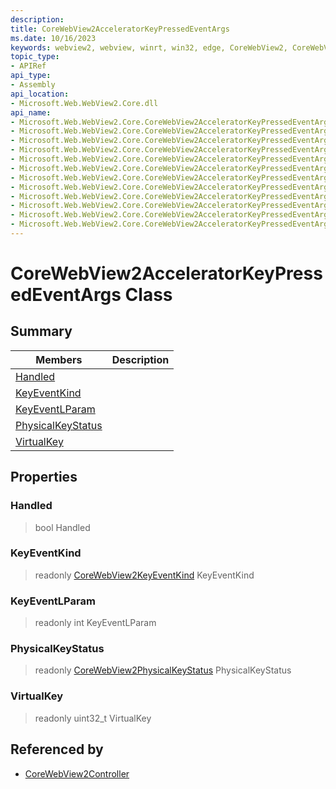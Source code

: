 ```yaml
---
description: 
title: CoreWebView2AcceleratorKeyPressedEventArgs
ms.date: 10/16/2023
keywords: webview2, webview, winrt, win32, edge, CoreWebView2, CoreWebView2Controller, browser control, edge html, CoreWebView2AcceleratorKeyPressedEventArgs
topic_type:
- APIRef
api_type:
- Assembly
api_location:
- Microsoft.Web.WebView2.Core.dll
api_name:
- Microsoft.Web.WebView2.Core.CoreWebView2AcceleratorKeyPressedEventArgs
- Microsoft.Web.WebView2.Core.CoreWebView2AcceleratorKeyPressedEventArgs.Handled
- Microsoft.Web.WebView2.Core.CoreWebView2AcceleratorKeyPressedEventArgs.KeyEventKind
- Microsoft.Web.WebView2.Core.CoreWebView2AcceleratorKeyPressedEventArgs.KeyEventLParam
- Microsoft.Web.WebView2.Core.CoreWebView2AcceleratorKeyPressedEventArgs.PhysicalKeyStatus
- Microsoft.Web.WebView2.Core.CoreWebView2AcceleratorKeyPressedEventArgs.VirtualKey
- Microsoft.Web.WebView2.Core.CoreWebView2AcceleratorKeyPressedEventArgs.get_Handled
- Microsoft.Web.WebView2.Core.CoreWebView2AcceleratorKeyPressedEventArgs.get_KeyEventKind
- Microsoft.Web.WebView2.Core.CoreWebView2AcceleratorKeyPressedEventArgs.get_KeyEventLParam
- Microsoft.Web.WebView2.Core.CoreWebView2AcceleratorKeyPressedEventArgs.get_PhysicalKeyStatus
- Microsoft.Web.WebView2.Core.CoreWebView2AcceleratorKeyPressedEventArgs.get_VirtualKey
- Microsoft.Web.WebView2.Core.CoreWebView2AcceleratorKeyPressedEventArgs.put_Handled
---
```


# CoreWebView2AcceleratorKeyPressedEventArgs Class



## Summary

Members|Description
--|--
[Handled](#handled) | 
[KeyEventKind](#keyeventkind) | 
[KeyEventLParam](#keyeventlparam) | 
[PhysicalKeyStatus](#physicalkeystatus) | 
[VirtualKey](#virtualkey) | 

## Properties

### Handled

>  bool Handled

### KeyEventKind

> readonly  [CoreWebView2KeyEventKind](corewebview2keyeventkind.md) KeyEventKind

### KeyEventLParam

> readonly  int KeyEventLParam

### PhysicalKeyStatus

> readonly  [CoreWebView2PhysicalKeyStatus](corewebview2physicalkeystatus.md) PhysicalKeyStatus

### VirtualKey

> readonly  uint32_t VirtualKey






## Referenced by

- [CoreWebView2Controller](corewebview2controller.md)
